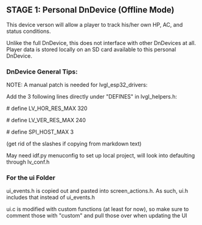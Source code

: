 ## STAGE 1: Personal DnDevice (Offline Mode)

This device verson will allow a player to track his/her own HP, AC, and status conditions.

Unlike the full DnDevice, this does not interface with other DnDevices at all.
Player data is stored locally on an SD card available to this personal DnDevice.

### DnDevice General Tips:

NOTE: A manual patch is needed for lvgl_esp32_drivers:

Add the 3 following lines directly under "DEFINES" in lvgl_helpers.h:

\# define LV_HOR_RES_MAX 320

\# define LV_VER_RES_MAX 240

\# define SPI_HOST_MAX 3

(get rid of the slashes if copying from markdown text)

May need idf.py menuconfig to set up local project, will look into defaulting through lv_conf.h


### For the ui Folder

ui_events.h is copied out and pasted into screen_actions.h. As such, ui.h includes that instead of ui_events.h

ui.c is modified with custom functions (at least for now), so make sure to comment those with "custom" and pull those over when updating the UI